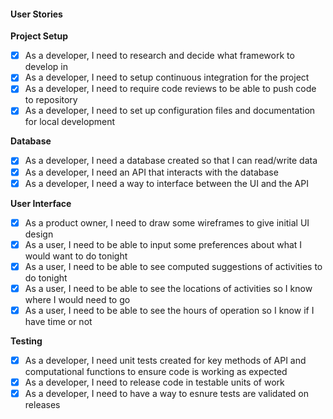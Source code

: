 #### User Stories

**Project Setup**
- [x] As a developer, I need to research and decide what framework to develop in
- [x] As a developer, I need to setup continuous integration for the project
- [x] As a developer, I need to require code reviews to be able to push code to repository
- [x] As a developer, I need to set up configuration files and documentation for local development

**Database**
- [x] As a developer, I need a database created so that I can read/write data
- [x] As a developer, I need an API that interacts with the database
- [x] As a developer, I need a way to interface between the UI and the API

**User Interface**
- [x] As a product owner, I need to draw some wireframes to give initial UI design
- [x] As a user, I need to be able to input some preferences about what I would want to do tonight
- [x] As a user, I need to be able to see computed suggestions of activities to do tonight
- [x] As a user, I need to be able to see the locations of activities so I know where I would need to go
- [x] As a user, I need to be able to see the hours of operation so I know if I have time or not

**Testing**
- [x] As a developer, I need unit tests created for key methods of API and computational functions to ensure code is working as expected
- [x] As a developer, I need to release code in testable units of work
- [x] As a developer, I need to have a way to esnure tests are validated on releases
